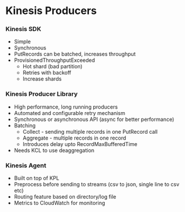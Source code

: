 # Kinesis Producers

### Kinesis SDK 
  * Simple
  * Synchronous
  * PutRecords can be batched, increases throughput
  * ProvisionedThroughputExceeded
    * Hot shard (bad partition)
    * Retries with backoff
    * Increase shards
  
 ### Kinesis Producer Library
  * High performance, long running producers
  * Automated and configurable retry mechanism
  * Synchronous or asynchronous API (async for better performance)
  * Batching 
    * Collect - sending multiple records in one PutRecord call
    * Aggregate - multiple records in one record 
    * Introduces delay upto RecordMaxBufferedTime
  * Needs KCL to use deaggregation
    
 ### Kinesis Agent 
  * Built on top of KPL
  * Preprocess before sending to streams (csv to json, single line to csv etc)
  * Routing feature based on directory/log file
  * Metrics to CloudWatch for monitoring
  
    

